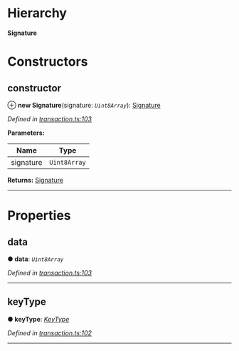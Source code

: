 

# Hierarchy

**Signature**

# Constructors

<a id="constructor"></a>

##  constructor

⊕ **new Signature**(signature: *`Uint8Array`*): [Signature](_transaction_.signature.md)

*Defined in [transaction.ts:103](https://github.com/nearprotocol/nearlib/blob/4fd2642/src.ts/transaction.ts#L103)*

**Parameters:**

| Name | Type |
| ------ | ------ |
| signature | `Uint8Array` |

**Returns:** [Signature](_transaction_.signature.md)

___

# Properties

<a id="data"></a>

##  data

**● data**: *`Uint8Array`*

*Defined in [transaction.ts:103](https://github.com/nearprotocol/nearlib/blob/4fd2642/src.ts/transaction.ts#L103)*

___
<a id="keytype"></a>

##  keyType

**● keyType**: *[KeyType](../enums/_utils_key_pair_.keytype.md)*

*Defined in [transaction.ts:102](https://github.com/nearprotocol/nearlib/blob/4fd2642/src.ts/transaction.ts#L102)*

___

